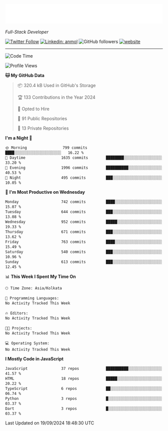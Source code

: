 <!-- START:readme-typing -->
<img src="readme-typing.svg" />
<!-- END:readme-typing -->

<p><em>Full-Stack Developer</em></p>

[![Twitter Follow](https://img.shields.io/twitter/follow/tonalmathew?style=flat)](https://twitter.com/intent/follow?screen_name=tonalmathew)
[![Linkedin: anmol](https://img.shields.io/badge/tonal-mathew?style=flat-square&logo=Linkedin&logoColor=white&link=https://www.linkedin.com/in/tonal-mathew/)](https://www.linkedin.com/in/tonal-mathew/)
![GitHub followers](https://img.shields.io/github/followers/tonalmathew?label=Follow&style=social)
[![website](https://img.shields.io/badge/Website-46a2f1.svg?&style=flat-square&logo=Google-Chrome&logoColor=white&link=http://tonalmathew.github.io/)](http://tonalmathew.github.io/)

---
<!--START_SECTION:waka-->
![Code Time](http://img.shields.io/badge/Code%20Time-1%2C351%20hrs%2058%20mins-blue)

![Profile Views](http://img.shields.io/badge/Profile%20Views-1-blue)

**🐱 My GitHub Data** 

> 📦 320.4 kB Used in GitHub's Storage 
 > 
> 🏆 133 Contributions in the Year 2024
 > 
> 💼 Opted to Hire
 > 
> 📜 91 Public Repositories 
 > 
> 🔑 13 Private Repositories 
 > 
**I'm a Night 🦉** 

```text
🌞 Morning                799 commits         ████░░░░░░░░░░░░░░░░░░░░░   16.22 % 
🌆 Daytime                1635 commits        ████████░░░░░░░░░░░░░░░░░   33.20 % 
🌃 Evening                1996 commits        ██████████░░░░░░░░░░░░░░░   40.53 % 
🌙 Night                  495 commits         ███░░░░░░░░░░░░░░░░░░░░░░   10.05 % 
```
📅 **I'm Most Productive on Wednesday** 

```text
Monday                   742 commits         ████░░░░░░░░░░░░░░░░░░░░░   15.07 % 
Tuesday                  644 commits         ███░░░░░░░░░░░░░░░░░░░░░░   13.08 % 
Wednesday                952 commits         █████░░░░░░░░░░░░░░░░░░░░   19.33 % 
Thursday                 671 commits         ███░░░░░░░░░░░░░░░░░░░░░░   13.62 % 
Friday                   763 commits         ████░░░░░░░░░░░░░░░░░░░░░   15.49 % 
Saturday                 540 commits         ███░░░░░░░░░░░░░░░░░░░░░░   10.96 % 
Sunday                   613 commits         ███░░░░░░░░░░░░░░░░░░░░░░   12.45 % 
```


📊 **This Week I Spent My Time On** 

```text
🕑︎ Time Zone: Asia/Kolkata

💬 Programming Languages: 
No Activity Tracked This Week

🔥 Editors: 
No Activity Tracked This Week

🐱‍💻 Projects: 
No Activity Tracked This Week

💻 Operating System: 
No Activity Tracked This Week
```

**I Mostly Code in JavaScript** 

```text
JavaScript               37 repos            ██████████░░░░░░░░░░░░░░░   41.57 % 
HTML                     18 repos            █████░░░░░░░░░░░░░░░░░░░░   20.22 % 
TypeScript               6 repos             ██░░░░░░░░░░░░░░░░░░░░░░░   06.74 % 
Python                   3 repos             █░░░░░░░░░░░░░░░░░░░░░░░░   03.37 % 
Dart                     3 repos             █░░░░░░░░░░░░░░░░░░░░░░░░   03.37 % 
```




 Last Updated on 19/09/2024 18:48:30 UTC
<!--END_SECTION:waka-->
